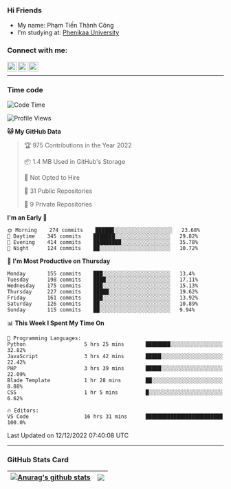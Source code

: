 ### Hi Friends

- My name: Phạm Tiến Thành Công
- I'm studying at: [Phenikaa University]


### Connect with me:
[<img align="left" alt="PhamTienThanhCong | Facebook" width="22px" src="https://upload.wikimedia.org/wikipedia/commons/thumb/1/16/Facebook-icon-1.png/640px-Facebook-icon-1.png" />][facebook]
[<img align="left" alt="PhamTienThanhCong | Zalo" width="22px" src="https://www.anphatpc.com.vn/template/anphat_2020v2/images/icon-zalo.jpg" />][zalo]
[<img align="left" alt="PhamTienThanhCong | LinkedIn" width="22px" src="https://cdn3.iconfinder.com/data/icons/inficons/512/linkedin.png" />][linkedin]

<br />

---

### Time code

<!--START_SECTION:waka-->
![Code Time](http://img.shields.io/badge/Code%20Time-802%20hrs%2048%20mins-blue)

![Profile Views](http://img.shields.io/badge/Profile%20Views-3-blue)

**🐱 My GitHub Data** 

> 🏆 975 Contributions in the Year 2022
 > 
> 📦 1.4 MB Used in GitHub's Storage 
 > 
> 🚫 Not Opted to Hire
 > 
> 📜 31 Public Repositories 
 > 
> 🔑 9 Private Repositories  
 > 
**I'm an Early 🐤** 

```text
🌞 Morning    274 commits    ██████░░░░░░░░░░░░░░░░░░░   23.68% 
🌆 Daytime    345 commits    ███████░░░░░░░░░░░░░░░░░░   29.82% 
🌃 Evening    414 commits    █████████░░░░░░░░░░░░░░░░   35.78% 
🌙 Night      124 commits    ██░░░░░░░░░░░░░░░░░░░░░░░   10.72%

```
📅 **I'm Most Productive on Thursday** 

```text
Monday       155 commits    ███░░░░░░░░░░░░░░░░░░░░░░   13.4% 
Tuesday      198 commits    ████░░░░░░░░░░░░░░░░░░░░░   17.11% 
Wednesday    175 commits    ███░░░░░░░░░░░░░░░░░░░░░░   15.13% 
Thursday     227 commits    █████░░░░░░░░░░░░░░░░░░░░   19.62% 
Friday       161 commits    ███░░░░░░░░░░░░░░░░░░░░░░   13.92% 
Saturday     126 commits    ██░░░░░░░░░░░░░░░░░░░░░░░   10.89% 
Sunday       115 commits    ██░░░░░░░░░░░░░░░░░░░░░░░   9.94%

```


📊 **This Week I Spent My Time On** 

```text
💬 Programming Languages: 
Python                   5 hrs 25 mins       ████████░░░░░░░░░░░░░░░░░   32.82% 
JavaScript               3 hrs 42 mins       █████░░░░░░░░░░░░░░░░░░░░   22.42% 
PHP                      3 hrs 39 mins       █████░░░░░░░░░░░░░░░░░░░░   22.09% 
Blade Template           1 hr 28 mins        ██░░░░░░░░░░░░░░░░░░░░░░░   8.88% 
CSS                      1 hr 5 mins         █░░░░░░░░░░░░░░░░░░░░░░░░   6.62%

🔥 Editors: 
VS Code                  16 hrs 31 mins      █████████████████████████   100.0%

```


 Last Updated on 12/12/2022 07:40:08 UTC
<!--END_SECTION:waka-->

---

### GitHub Stats Card

| <a href="https://github.com/phamtienthanhcong"><img align="center" src="https://github-readme-stats.vercel.app/api?username=PhamTienThanhCong&show_icons=true&include_all_commits=true&theme=buefy&hide_border=true&theme=ocean_dark" alt="Anurag's github stats" /></a> | <a href="https://github.com/phamtienthanhcong"><img align="center" src="https://github-readme-stats.vercel.app/api/top-langs/?username=PhamTienThanhCong&layout=compact&theme=buefy&hide_border=true&theme=ocean_dark" /></a> |
| ------------- | ------------- |

[Phenikaa University]: https://phenikaa-uni.edu.vn/vi
[facebook]: https://www.facebook.com/phamtienthanhcong
[linkedin]: https://linkedin.com/in/phamtienthanhcong
[zalo]: https://zalo.me/0396396332
[tiktok]: https://www.tiktok.com/@phamtienthanhcong
[web]: https://github.com/PhamTienThanhCong/web_dev
[min project]: https://github.com/PhamTienThanhCong/Project-Of-Web
[c and cpp]: https://github.com/PhamTienThanhCong/Code_C_and_Cpro
[python]: https://github.com/PhamTienThanhCong/Python_beginer
